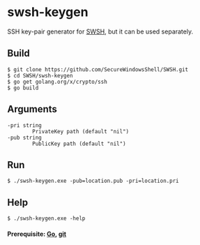 # swsh-keygen
SSH key-pair generator for [SWSH](https://github.com/SecureWindowsShell/SWSH), but it can be used separately.

## Build
    $ git clone https://github.com/SecureWindowsShell/SWSH.git
    $ cd SWSH/swsh-keygen
    $ go get golang.org/x/crypto/ssh
    $ go build
    
## Arguments

    -pri string
            PrivateKey path (default "nil")
    -pub string
            PublicKey path (default "nil") 

## Run
    $ ./swsh-keygen.exe -pub=location.pub -pri=location.pri
    
## Help
    $ ./swsh-keygen.exe -help
    
#### Prerequisite: [Go](https://golang.org/doc/install), [git](https://git-scm.com/book/en/v2/Getting-Started-Installing-Git)
